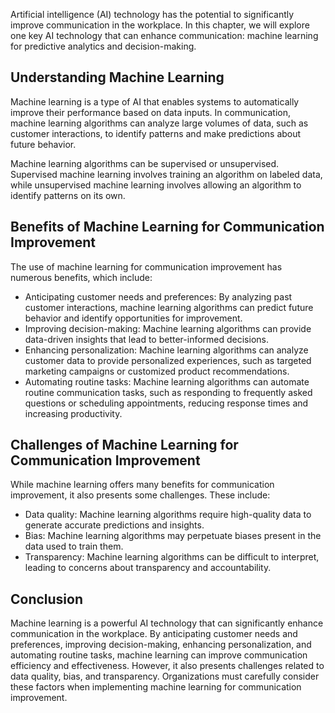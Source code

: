 

Artificial intelligence (AI) technology has the potential to significantly improve communication in the workplace. In this chapter, we will explore one key AI technology that can enhance communication: machine learning for predictive analytics and decision-making.

Understanding Machine Learning
------------------------------

Machine learning is a type of AI that enables systems to automatically improve their performance based on data inputs. In communication, machine learning algorithms can analyze large volumes of data, such as customer interactions, to identify patterns and make predictions about future behavior.

Machine learning algorithms can be supervised or unsupervised. Supervised machine learning involves training an algorithm on labeled data, while unsupervised machine learning involves allowing an algorithm to identify patterns on its own.

Benefits of Machine Learning for Communication Improvement
----------------------------------------------------------

The use of machine learning for communication improvement has numerous benefits, which include:

* Anticipating customer needs and preferences: By analyzing past customer interactions, machine learning algorithms can predict future behavior and identify opportunities for improvement.
* Improving decision-making: Machine learning algorithms can provide data-driven insights that lead to better-informed decisions.
* Enhancing personalization: Machine learning algorithms can analyze customer data to provide personalized experiences, such as targeted marketing campaigns or customized product recommendations.
* Automating routine tasks: Machine learning algorithms can automate routine communication tasks, such as responding to frequently asked questions or scheduling appointments, reducing response times and increasing productivity.

Challenges of Machine Learning for Communication Improvement
------------------------------------------------------------

While machine learning offers many benefits for communication improvement, it also presents some challenges. These include:

* Data quality: Machine learning algorithms require high-quality data to generate accurate predictions and insights.
* Bias: Machine learning algorithms may perpetuate biases present in the data used to train them.
* Transparency: Machine learning algorithms can be difficult to interpret, leading to concerns about transparency and accountability.

Conclusion
----------

Machine learning is a powerful AI technology that can significantly enhance communication in the workplace. By anticipating customer needs and preferences, improving decision-making, enhancing personalization, and automating routine tasks, machine learning can improve communication efficiency and effectiveness. However, it also presents challenges related to data quality, bias, and transparency. Organizations must carefully consider these factors when implementing machine learning for communication improvement.
